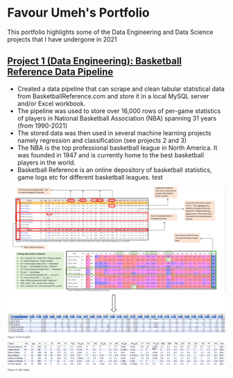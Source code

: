 # Favour Umeh's Portfolio
This portfolio highlights some of the Data Engineering and Data Science projects that I have undergone in 2021

## [Project 1 (Data Engineering): Basketball Reference Data Pipeline](https://github.com/favourumeh/DATA-PIPELINE)
- Created a data pipeline that can scrape and clean tabular statistical data from BasketballReference.com and store it in a local MySQL server and/or Excel workbook. 
- The pipeline was used to store over 16,000 rows of per-game statistics of players in National Basketball Association (NBA) spanning 31 years (from 1990-2021)
- The stored data was then used in several machine learning projects namely regression and classification (see projects 2 and 3)  
- The NBA is the top professional basketball league in North America. It was founded in 1947 and is currently home to the best basketball players in the world. 
- Basketball Reference is an online depository of basketball statistics, game logs etc for different basketball leagues. test 


![](/Cleaning%20Actions.png)
![](https://github.com/favourumeh/DATA-PIPELINE/blob/main/Excel%20file%20example.png)
